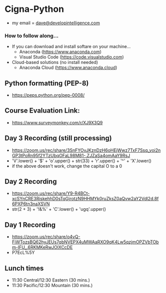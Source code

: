 # Cigna-Python
* my email = dave@developintelligence.com

### How to follow along...
* If you can download and install softare on your machine...
  * Anaconda (https://www.anaconda.com)
  * Visual Studio Code (https://code.visualstudio.com)
* Cloud-based solutions (no install needed)
  * Anaconda Cloud (https://www.anaconda.cloud)

## Python formatting (PEP-8)
* https://peps.python.org/pep-0008/

## Course Evaluation Link:
* https://www.surveymonkey.com/r/XJ9X3Q9

## Day 3 Recording (still processing)
* https://zoom.us/rec/share/3SnFYOvJKznDzH6oHEjWwz7TxF7Ssq_voi2nGP3tPoRn95f2YTzUbqOFaL98M81-.ZJZaSa4omAaY9RsJ 
* 'V'.lower() + '$' + 'o'.upper() + str(33) + 'r'.upper() + '^' + 'X'.lower()
* if the above doesn't work, change the capital O to a 0
  
## Day 2 Recording
* https://zoom.us/rec/share/Y9-R4BCt-xcSYnCRE3RiskehhD0sTqGjrotzN9HHMYk0ruZksZ0aQvw2aY2Vdl2d.8f6PXP6tn3naXSVN 
* str(2 + 3) + '!&%' + 'C'.lower() + 'ugq'.upper()

## Day 1 Recording
* https://zoom.us/rec/share/o4vQ-FiWTozsBQ62hyJEUs7qbNVEPX4uMWAaRXO9qK4Lw5qzjmOPZVbTObm-IFU_.6RKMKeRwJOlXCcDE
* P7EcL%5Y

## Lunch times
* 11:30 Central/12:30 Eastern (30 mins.)
* 11:30 Pacific/12:30 Mountain (30 mins.)
